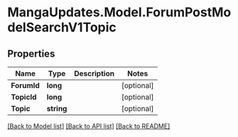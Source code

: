# MangaUpdates.Model.ForumPostModelSearchV1Topic

## Properties

Name | Type | Description | Notes
------------ | ------------- | ------------- | -------------
**ForumId** | **long** |  | [optional] 
**TopicId** | **long** |  | [optional] 
**Topic** | **string** |  | [optional] 

[[Back to Model list]](../README.md#documentation-for-models) [[Back to API list]](../README.md#documentation-for-api-endpoints) [[Back to README]](../README.md)

